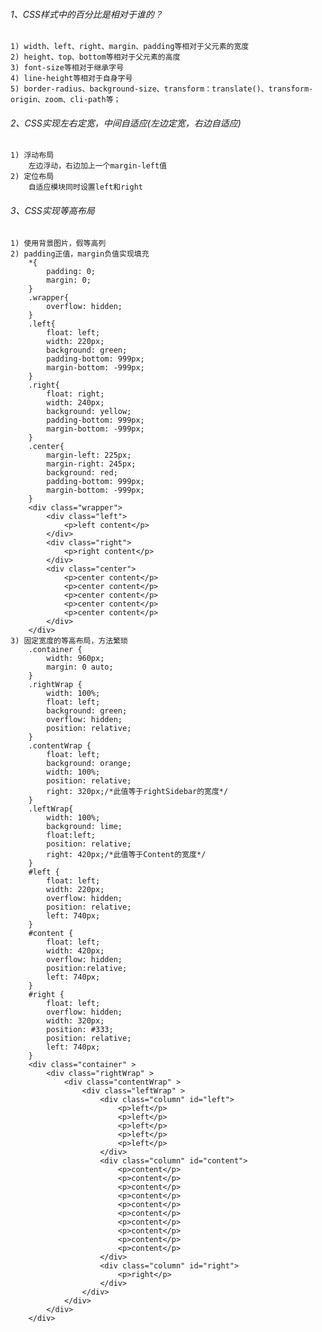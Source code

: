 ###### 1、CSS样式中的百分比是相对于谁的？     
	1) width、left、right、margin、padding等相对于父元素的宽度
	2) height、top、bottom等相对于父元素的高度
	3) font-size等相对于继承字号
	4) line-height等相对于自身字号
	5) border-radius、background-size、transform：translate()、transform-origin、zoom、cli-path等；

###### 2、CSS实现左右定宽，中间自适应(左边定宽，右边自适应)
	1) 浮动布局
		左边浮动，右边加上一个margin-left值
	2) 定位布局
	 	自适应模块同时设置left和right

###### 3、CSS实现等高布局
	1) 使用背景图片，假等高列
	2) padding正值，margin负值实现填充
		*{
			padding: 0;
			margin: 0;
		}
		.wrapper{
			overflow: hidden;
		}
		.left{
			float: left;
			width: 220px;
			background: green;
			padding-bottom: 999px;
			margin-bottom: -999px;
		}
		.right{
			float: right;
			width: 240px;
			background: yellow;
			padding-bottom: 999px;
			margin-bottom: -999px;
		}
		.center{
			margin-left: 225px;
			margin-right: 245px;
			background: red;
			padding-bottom: 999px;
			margin-bottom: -999px;
		}
		<div class="wrapper">
			<div class="left">
				<p>left content</p>
			</div>
			<div class="right">
				<p>right content</p>
			</div>
			<div class="center">
				<p>center content</p>
				<p>center content</p>
				<p>center content</p>
				<p>center content</p>
				<p>center content</p>
			</div>
		</div>		
	3) 固定宽度的等高布局，方法繁琐
		.container {
			width: 960px;
			margin: 0 auto;
		}
		.rightWrap {
			width: 100%;
			float: left;
			background: green;
			overflow: hidden;
			position: relative;
		}
		.contentWrap {
			float: left;
			background: orange;
			width: 100%;
			position: relative;
			right: 320px;/*此值等于rightSidebar的宽度*/
		}
		.leftWrap{
			width: 100%;
			background: lime;
			float:left;
			position: relative;
			right: 420px;/*此值等于Content的宽度*/
		}
		#left {
			float: left;
			width: 220px;
			overflow: hidden;
			position: relative;
			left: 740px;
		}
		#content {
			float: left;
			width: 420px;
			overflow: hidden;
			position:relative;
			left: 740px;
		}
		#right {
			float: left;
			overflow: hidden;
			width: 320px;
			position: #333;
			position: relative;
			left: 740px;
		}
		<div class="container" >
			<div class="rightWrap" >
				<div class="contentWrap" >
					<div class="leftWrap" >
						<div class="column" id="left">
							<p>left</p>
							<p>left</p>
							<p>left</p>
							<p>left</p>
							<p>left</p>
						</div>
						<div class="column" id="content">
							<p>content</p>
							<p>content</p>
							<p>content</p>
							<p>content</p>
							<p>content</p>
							<p>content</p>
							<p>content</p>
							<p>content</p>
							<p>content</p>
							<p>content</p>
						</div>
						<div class="column" id="right">
							<p>right</p>
						</div>
					</div>
				</div>
			</div>
		</div>
